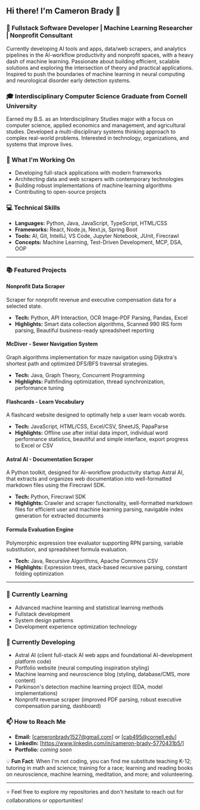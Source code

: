 ## Hi there! I'm Cameron Brady 👋

### 🧠 Fullstack Software Developer | Machine Learning Researcher | Nonprofit Consultant
Currently developing AI tools and apps, data/web scrapers, and analytics pipelines in the AI-workflow productivity and nonprofit spaces, with a heavy dash of machine learning. Passionate about building efficient, scalable solutions and exploring the intersection of theory and practical applications. Inspired to push the boundaries of machine learning in neural computing and neurological disorder early detection systems.

### 🎓 Interdisciplinary Computer Science Graduate from Cornell University
Earned my B.S. as an Interdisciplinary Studies major with a focus on computer science, applied economics and management, and agricultural studies. Developed a multi-disciplinary systems thinking approach to complex real-world problems. Interested in technology, organizations, and systems that improve lives.

### 🚀 What I'm Working On
- Developing full-stack applications with modern frameworks
- Architecting data and web scrapers with contemporary technologies
- Building robust implementations of machine learning algorithms
- Contributing to open-source projects

### 💻 Technical Skills
- **Languages:** Python, Java, JavaScript, TypeScript, HTML/CSS
- **Frameworks:** React, Node.js, Next.js, Spring Boot
- **Tools:** AI, Git, IntelliJ, VS Code, Jupyter Notebook, JUnit, Firecrawl
- **Concepts:** Machine Learning, Test-Driven Development, MCP, DSA, OOP

---

### 📚 Featured Projects
#### Nonprofit Data Scraper
Scraper for nonprofit revenue and executive compensation data for a selected state.
- **Tech:** Python, API Interaction, OCR Image-PDF Parsing, Pandas, Excel
- **Highlights:** Smart data collection algorithms, Scanned 990 IRS form parsing, Beautiful business-ready spreadsheet reporting

#### McDiver - Sewer Navigation System
Graph algorithms implementation for maze navigation using Dijkstra's shortest path and optimized DFS/BFS traversal strategies.
- **Tech:** Java, Graph Theory, Concurrent Programming
- **Highlights:** Pathfinding optimization, thread synchronization, performance tuning

#### Flashcards - Learn Vocabulary
A flashcard website designed to optimally help a user learn vocab words.
- **Tech:** JavaScript, HTML/CSS, Excel/CSV, SheetJS, PapaParse
- **Highlights:** Offline use after initial data import, individual word performance statistics, beautiful and simple interface, export progress to Excel or CSV

#### Astral AI - Documentation Scraper
A Python toolkit, designed for AI-workflow productivity startup Astral AI, that extracts and organizes web documentation into well-formatted markdown files using the Firecrawl SDK.
- **Tech:** Python, Firecrawl SDK
- **Highlights:** Crawler and scraper functionality, well-formatted markdown files for efficient user and machine learning parsing, navigable index generation for extracted documents

#### Formula Evaluation Engine
Polymorphic expression tree evaluator supporting RPN parsing, variable substitution, and spreadsheet formula evaluation.
- **Tech:** Java, Recursive Algorithms, Apache Commons CSV
- **Highlights:** Expression trees, stack-based recursive parsing, constant folding optimization

---

### 🌱 Currently Learning
- Advanced machine learning and statistical learning methods
- Fullstack development
- System design patterns
- Development experience optimization technology

### 📝 Currently Developing
- Astral AI (client full-stack AI web apps and foundational AI-development platform code)
- Portfolio website (neural computing inspiration styling)
- Machine learning and neuroscience blog (styling, database/CMS, more content)
- Parkinson's detection machine learning project (EDA, model implementations)
- Nonprofit revenue scraper (improved PDF parsing, robust executive compensation parsing, dashboard)

### 📫 How to Reach Me
- **Email:** [cameronbrady1527@gmail.com] or [cab495@cornell.edu]
- **LinkedIn:** [https://www.linkedin.com/in/cameron-brady-5770431b5/]
- **Portfolio:** *coming soon*

💡 **Fun Fact**:
When I'm not coding, you can find me substitute teaching K-12; tutoring in math and science; training for a race; learning and reading books on neuroscience, machine learning, meditation, and more; and volunteering.

---

⭐️ Feel free to explore my repositories and don't hesitate to reach out for collaborations or opportunities!
<!--
**cameronbrady1527/cameronbrady1527** is a ✨ _special_ ✨ repository because its `README.md` (this file) appears on your GitHub profile.

Here are some ideas to get you started:

- 🔭 I’m currently working on ...
- 🌱 I’m currently learning ...
- 👯 I’m looking to collaborate on ...
- 🤔 I’m looking for help with ...
- 💬 Ask me about ...
- 📫 How to reach me: ...
- 😄 Pronouns: ...
- ⚡ Fun fact: ...
-->
